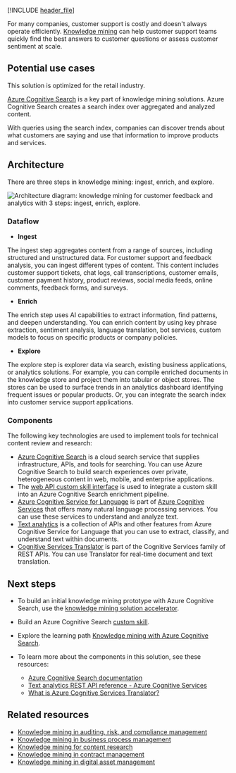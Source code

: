 [!INCLUDE [header_file](../../../includes/sol-idea-header.md)]

For many companies, customer support is costly and doesn't always operate efficiently. [Knowledge mining](https://azure.microsoft.com/solutions/knowledge-mining) can help customer support teams quickly find the best answers to customer questions or assess customer sentiment at scale.

## Potential use cases

This solution is optimized for the retail industry.

[Azure Cognitive Search](/azure/search/search-what-is-azure-search) is a key part of knowledge mining solutions. Azure Cognitive Search creates a search index over aggregated and analyzed content.

With queries using the search index, companies can discover trends about what customers are saying and use that information to improve products and services.

## Architecture

There are three steps in knowledge mining: ingest, enrich, and explore.

![Architecture diagram: knowledge mining for customer feedback and analytics with 3 steps: ingest, enrich, explore.](../media/knowledge-mining-customer-feedback-and-analytics.png)

### Dataflow

- **Ingest**

The ingest step aggregates content from a range of sources, including structured and unstructured data. For customer support and feedback analysis, you can ingest different types of content. This content includes customer support tickets, chat logs, call transcriptions, customer emails, customer payment history, product reviews, social media feeds, online comments, feedback forms, and surveys.

- **Enrich**

The enrich step uses AI capabilities to extract information, find patterns, and deepen understanding. You can enrich content by using key phrase extraction, sentiment analysis, language translation, bot services, custom models to focus on specific products or company policies.

- **Explore**

The explore step is explorer data via search, existing business applications, or analytics solutions. For example, you can compile enriched documents in the knowledge store and project them into tabular or object stores. The stores can be used to surface trends in an analytics dashboard identifying frequent issues or popular products. Or, you can integrate the search index into customer service support applications.

### Components

The following key technologies are used to implement tools for technical content review and research:

- [Azure Cognitive Search](https://azure.microsoft.com/services/search) is a cloud search service that supplies infrastructure, APIs, and tools for searching. You can use Azure Cognitive Search to build search experiences over private, heterogeneous content in web, mobile, and enterprise applications.
- The [web API custom skill interface](/azure/search/cognitive-search-custom-skill-interface) is used to integrate a custom skill into an Azure Cognitive Search enrichment pipeline.
- [Azure Cognitive Service for Language](https://azure.microsoft.com/services/cognitive-services/language-service) is part of [Azure Cognitive Services](https://azure.microsoft.com/services/cognitive-services) that offers many natural language processing services. You can use these services to understand and analyze text.
- [Text analytics](https://azure.microsoft.com/services/cognitive-services/text-analytics) is a collection of APIs and other features from Azure Cognitive Service for Language that you can use to extract, classify, and understand text within documents.
- [Cognitive Services Translator](https://azure.microsoft.com/services/cognitive-services/translator) is part of the Cognitive Services family of REST APIs. You can use Translator for real-time document and text translation.

## Next steps

- To build an initial knowledge mining prototype with Azure Cognitive Search, use the [knowledge mining solution accelerator](/samples/azure-samples/azure-search-knowledge-mining/azure-search-knowledge-mining).
- Build an Azure Cognitive Search [custom skill](/azure/search/cognitive-search-custom-skill-interface).
- Explore the learning path [Knowledge mining with Azure Cognitive Search](/learn/paths/implement-knowledge-mining-azure-cognitive-search).
- To learn more about the components in this solution, see these resources:

  - [Azure Cognitive Search documentation](/azure/search)
  - [Text analytics REST API reference - Azure Cognitive Services](/rest/api/cognitiveservices-textanalytics)
  - [What is Azure Cognitive Services Translator?](/azure/cognitive-services/translator/translator-overview)

## Related resources

- [Knowledge mining in auditing, risk, and compliance management](./auditing-and-risk-compliance.yml)
- [Knowledge mining in business process management](./business-process-management.yml)
- [Knowledge mining for content research](./content-research.yml)
- [Knowledge mining in contract management](./contract-management.yml)
- [Knowledge mining in digital asset management](./digital-asset-management.yml)

